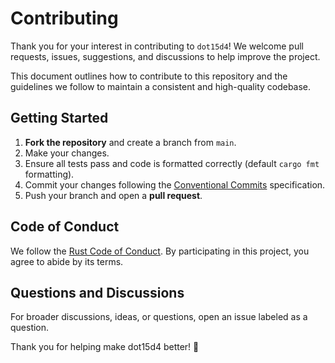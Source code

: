 # Contributing

Thank you for your interest in contributing to `dot15d4`! We welcome pull requests, issues, suggestions, and discussions to help improve the project.

This document outlines how to contribute to this repository and the guidelines we follow to maintain a consistent and high-quality codebase.

## Getting Started

1. **Fork the repository** and create a branch from `main`.
2. Make your changes.
3. Ensure all tests pass and code is formatted correctly (default `cargo fmt` formatting).
4. Commit your changes following the [Conventional Commits](https://www.conventionalcommits.org/en/v1.0.0/) specification.
5. Push your branch and open a **pull request**.

## Code of Conduct

We follow the [Rust Code of Conduct](https://www.rust-lang.org/policies/code-of-conduct). By participating in this project, you agree to abide by its terms.

## Questions and Discussions

For broader discussions, ideas, or questions, open an issue labeled as a question.

Thank you for helping make dot15d4 better! 🧡
